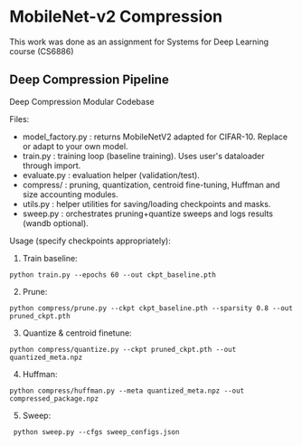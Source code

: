 # MobileNet-v2 Compression

This work was done as an assignment for Systems for Deep Learning course (CS6886)


## Deep Compression Pipeline
 Deep Compression Modular Codebase

Files:
 - model_factory.py : returns MobileNetV2 adapted for CIFAR-10. Replace or adapt to your own model.
 - train.py         : training loop (baseline training). Uses user's dataloader through import.
 - evaluate.py      : evaluation helper (validation/test).
 - compress/        : pruning, quantization, centroid fine-tuning, Huffman and size accounting modules.
 - utils.py         : helper utilities for saving/loading checkpoints and masks.
 - sweep.py         : orchestrates pruning+quantize sweeps and logs results (wandb optional).

Usage (specify checkpoints appropriately):
 1) Train baseline: 
 ``` 
 python train.py --epochs 60 --out ckpt_baseline.pth
 ```
 2) Prune: 
  ```
  python compress/prune.py --ckpt ckpt_baseline.pth --sparsity 0.8 --out pruned_ckpt.pth
   ```
 3) Quantize & centroid finetune: 
  ```
  python compress/quantize.py --ckpt pruned_ckpt.pth --out quantized_meta.npz
   ```
 4) Huffman: 
  ```
  python compress/huffman.py --meta quantized_meta.npz --out compressed_package.npz
   ```
 5) Sweep: 
 ```
  python sweep.py --cfgs sweep_configs.json
   ```
